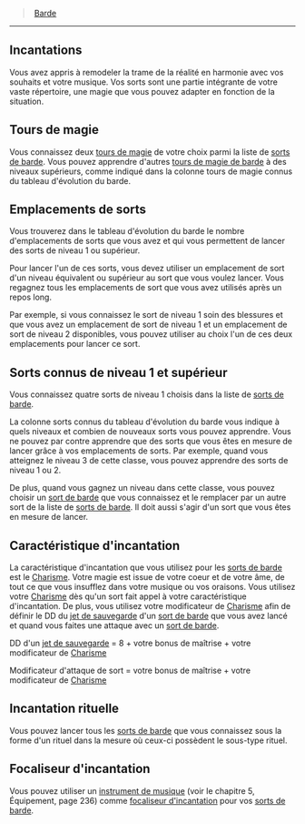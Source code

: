 ﻿---
!ClassFeatureItem
Name: Incantations
Id: bard_hd.md#incantations
ParentLink: bard_hd.md#barde
ParentName: Barde
NameLevel: 2
Attributes: {}
---
> [Barde](hd_bard.md)

---

## Incantations

Vous avez appris à remodeler la trame de la réalité en harmonie avec vos souhaits et votre musique. Vos sorts sont une partie intégrante de votre vaste répertoire, une magie que vous pouvez adapter en fonction de la situation.

## Tours de magie

Vous connaissez deux [tours de magie](spells_hd_with_class_barde_minlevel_sortsmineurs_maxlevel_sortsmineurs.md) de votre choix parmi la liste de [sorts de barde](spells_hd_with_class_barde.md). Vous pouvez apprendre d'autres [tours de magie de barde](spells_hd_with_class_barde_minlevel_sortsmineurs_maxlevel_sortsmineurs.md) à des niveaux supérieurs, comme indiqué dans la colonne tours de magie connus du tableau d'évolution du barde.

## Emplacements de sorts

Vous trouverez dans le tableau d'évolution du barde le nombre d'emplacements de sorts que vous avez et qui vous permettent de lancer des sorts de niveau 1 ou supérieur.

Pour lancer l'un de ces sorts, vous devez utiliser un emplacement de sort d'un niveau équivalent ou supérieur au sort que vous voulez lancer. Vous regagnez tous les emplacements de sort que vous avez utilisés après un repos long.

Par exemple, si vous connaissez le sort de niveau 1 soin des blessures et que vous avez un emplacement de sort de niveau 1 et un emplacement de sort de niveau 2 disponibles, vous pouvez utiliser au choix l'un de ces deux emplacements pour lancer ce sort.

## Sorts connus de niveau 1 et supérieur

Vous connaissez quatre sorts de niveau 1 choisis dans la liste de [sorts de barde](spells_hd_with_class_barde.md).

La colonne sorts connus du tableau d'évolution du barde vous indique à quels niveaux et combien de nouveaux sorts vous pouvez apprendre. Vous ne pouvez par contre apprendre que des sorts que vous êtes en mesure de lancer grâce à vos emplacements de sorts. Par exemple, quand vous atteignez le niveau 3 de cette classe, vous pouvez apprendre des sorts de niveau 1 ou 2.

De plus, quand vous gagnez un niveau dans cette classe, vous pouvez choisir un [sort de barde](spells_hd_with_class_barde.md) que vous connaissez et le remplacer par un autre sort de la liste de [sorts de barde](spells_hd_with_class_barde.md). Il doit aussi s'agir d'un sort que vous êtes en mesure de lancer.

## Caractéristique d'incantation

La caractéristique d'incantation que vous utilisez pour les [sorts de barde](spells_hd_with_class_barde.md) est le [Charisme](hd_abilities_charisma.md). Votre magie est issue de votre coeur et de votre âme, de tout ce que vous insufflez dans votre musique ou vos oraisons. Vous utilisez votre [Charisme](hd_abilities_charisma.md) dès qu'un sort fait appel à votre caractéristique d'incantation. De plus, vous utilisez votre modificateur de [Charisme](hd_abilities_charisma.md) afin de définir le DD du [jet de sauvegarde](hd_abilities_jets_de_sauvegarde.md) d'un [sort de barde](spells_hd_with_class_barde.md) que vous avez lancé et quand vous faites une attaque avec un [sort de barde](spells_hd_with_class_barde.md).

DD d'un [jet de sauvegarde](hd_abilities_jets_de_sauvegarde.md) = 8 + votre bonus de maîtrise + votre modificateur de [Charisme](hd_abilities_charisma.md)

Modificateur d'attaque de sort = votre bonus de maîtrise + votre modificateur de [Charisme](hd_abilities_charisma.md)

## Incantation rituelle

Vous pouvez lancer tous les [sorts de barde](spells_hd_with_class_barde.md) que vous connaissez sous la forme d'un rituel dans la mesure où ceux-ci possèdent le sous-type rituel.

## Focaliseur d'incantation

Vous pouvez utiliser un [instrument de musique](equipment_hd_with_type_instrumentdemusique.md) (voir le chapitre 5, Équipement, page 236) comme [focaliseur d'incantation](hd_equipment_properties_focaliseur_druidique.md) pour vos [sorts de barde](spells_hd_with_class_barde.md).

